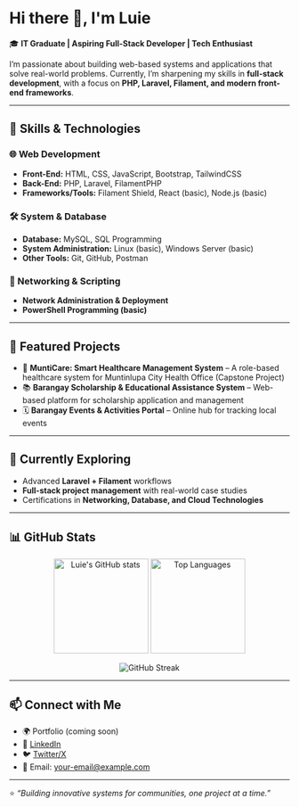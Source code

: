 # Hi there 👋, I'm Luie  

🎓 **IT Graduate | Aspiring Full-Stack Developer | Tech Enthusiast**  

I’m passionate about building web-based systems and applications that solve real-world problems. Currently, I’m sharpening my skills in **full-stack development**, with a focus on **PHP, Laravel, Filament, and modern front-end frameworks**.  

---

## 🚀 Skills & Technologies  

### 🌐 Web Development  
- **Front-End:** HTML, CSS, JavaScript, Bootstrap, TailwindCSS  
- **Back-End:** PHP, Laravel, FilamentPHP  
- **Frameworks/Tools:** Filament Shield, React (basic), Node.js (basic)  

### 🛠️ System & Database  
- **Database:** MySQL, SQL Programming  
- **System Administration:** Linux (basic), Windows Server (basic)  
- **Other Tools:** Git, GitHub, Postman  

### 📡 Networking & Scripting  
- **Network Administration & Deployment**  
- **PowerShell Programming (basic)**  

---

## 📌 Featured Projects  
- 🏥 **MuntiCare: Smart Healthcare Management System** – A role-based healthcare system for Muntinlupa City Health Office (Capstone Project)  
- 📚 **Barangay Scholarship & Educational Assistance System** – Web-based platform for scholarship application and management  
- 🗓️ **Barangay Events & Activities Portal** – Online hub for tracking local events  

---

## 🌱 Currently Exploring  
- Advanced **Laravel + Filament** workflows  
- **Full-stack project management** with real-world case studies  
- Certifications in **Networking, Database, and Cloud Technologies**  

---

## 📊 GitHub Stats  

<p align="center">
  <img src="https://github-readme-stats.vercel.app/api?username=FREECSS22&show_icons=true&theme=tokyonight" alt="Luie's GitHub stats" height="170"/>
  <img src="https://github-readme-stats.vercel.app/api/top-langs/?username=FREECSS22&layout=compact&theme=tokyonight" alt="Top Languages" height="170"/>
</p>

<p align="center">
  <img src="https://streak-stats.demolab.com?user=YOUR_GITHUB_USERNAME&theme=tokyonight&hide_border=true" alt="GitHub Streak"/>
</p>

---

## 📫 Connect with Me  
- 🌍 Portfolio (coming soon)  
- 💼 [LinkedIn](#)  
- 🐦 [Twitter/X](#)  
- 📧 Email: your-email@example.com  

---

⭐️ _“Building innovative systems for communities, one project at a time.”_  
